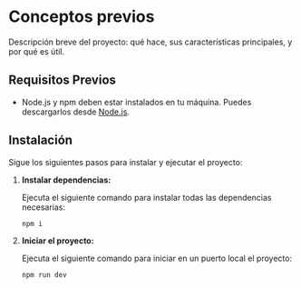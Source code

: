 # Conceptos previos

Descripción breve del proyecto: qué hace, sus características principales, y por qué es útil.

## Requisitos Previos

- Node.js y npm deben estar instalados en tu máquina. Puedes descargarlos desde [Node.js](https://nodejs.org/).

## Instalación

Sigue los siguientes pasos para instalar y ejecutar el proyecto:

1. **Instalar dependencias:**

   Ejecuta el siguiente comando para instalar todas las dependencias necesarias:

   ```bash
   npm i
   ```

2. **Iniciar el proyecto:**

   Ejecuta el siguiente comando para iniciar en un puerto local el proyecto:

   ```bash
   npm run dev
   ```

